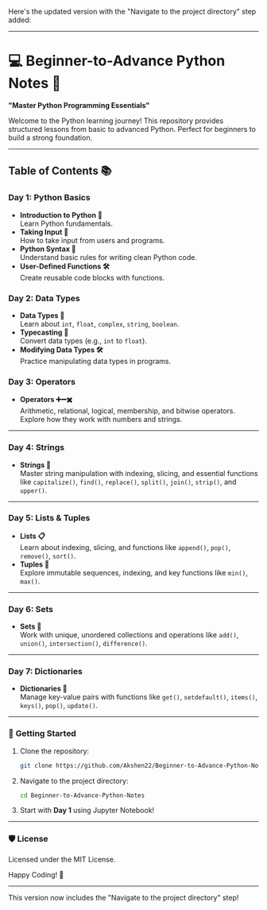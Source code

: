 Here's the updated version with the "Navigate to the project directory" step added:

---

# 💻 Beginner-to-Advance Python Notes 🚀  
**"Master Python Programming Essentials"**

Welcome to the Python learning journey! This repository provides structured lessons from basic to advanced Python. Perfect for beginners to build a strong foundation.

---

## Table of Contents 📚

### **Day 1: Python Basics**
- **Introduction to Python 🐍**  
   Learn Python fundamentals.
- **Taking Input 📝**  
   How to take input from users and programs.
- **Python Syntax 📜**  
   Understand basic rules for writing clean Python code.
- **User-Defined Functions 🛠️**  
   Create reusable code blocks with functions.

### **Day 2: Data Types**
- **Data Types 🔢**  
   Learn about `int`, `float`, `complex`, `string`, `boolean`.
- **Typecasting 🔄**  
   Convert data types (e.g., `int` to `float`).
- **Modifying Data Types 🛠️**  
   Practice manipulating data types in programs.

### **Day 3: Operators**
- **Operators ➕➖✖️**  
   Arithmetic, relational, logical, membership, and bitwise operators.  
   Explore how they work with numbers and strings.

---

### **Day 4: Strings**
- **Strings 📝**  
   Master string manipulation with indexing, slicing, and essential functions like `capitalize()`, `find()`, `replace()`, `split()`, `join()`, `strip()`, and `upper()`.

---

### **Day 5: Lists & Tuples**
- **Lists 📋**  
   Learn about indexing, slicing, and functions like `append()`, `pop()`, `remove()`, `sort()`.
- **Tuples 🔗**  
   Explore immutable sequences, indexing, and key functions like `min()`, `max()`.

---

### **Day 6: Sets**
- **Sets 🔗**  
   Work with unique, unordered collections and operations like `add()`, `union()`, `intersection()`, `difference()`.

---

### **Day 7: Dictionaries**
- **Dictionaries 🔑**  
   Manage key-value pairs with functions like `get()`, `setdefault()`, `items()`, `keys()`, `pop()`, `update()`.

---

### 🚀 **Getting Started**
1. Clone the repository:
   ```bash
   git clone https://github.com/Akshen22/Beginner-to-Advance-Python-Notes.git
   ```
2. Navigate to the project directory:
   ```bash
   cd Beginner-to-Advance-Python-Notes
   ```
3. Start with **Day 1** using Jupyter Notebook!

---

### 🛡️ **License**
Licensed under the MIT License.

Happy Coding! 🎉

--- 

This version now includes the "Navigate to the project directory" step!
